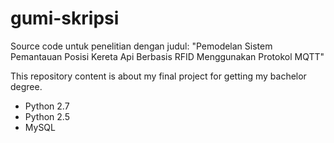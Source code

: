 # gumi-skripsi
Source code untuk penelitian dengan judul:
"Pemodelan Sistem Pemantauan Posisi Kereta Api Berbasis RFID Menggunakan Protokol MQTT"

This repository content is about my final project for getting my bachelor degree.
- Python 2.7
- Python 2.5
- MySQL
